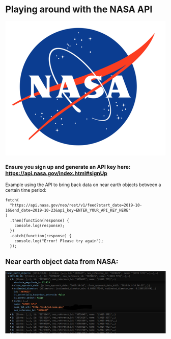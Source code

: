# Playing around with the NASA API

![alt text](img/bannerimage.png "1")

### Ensure you sign up and generate an API key here: https://api.nasa.gov/index.html#signUp

Example using the API to bring back data on near earth objects between a certain time period:
```
fetch(
  "https://api.nasa.gov/neo/rest/v1/feed?start_date=2019-10-16&end_date=2019-10-23&api_key=ENTER_YOUR_API_KEY_HERE"
)
  .then(function(response) {
    console.log(response);
  })
  .catch(function(response) {
    console.log("Error! Please try again");
  });

```

## Near earth  object data from NASA:
![alt text](img/1.jpg "1")